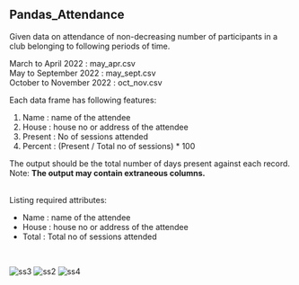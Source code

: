 ## Pandas_Attendance
Given data on attendance of non-decreasing number of participants in a club belonging to following periods of time.<br>
<p>
March to April 2022 : may_apr.csv<br>
May to September 2022 : may_sept.csv<br>
October to November 2022 : oct_nov.csv<br>
</p>
<p>
Each data frame has following features:
<ol>
<li>Name : name of the attendee</li>
<li>House : house no or address of the attendee</li>
<li>Present : No of sessions attended</li>
<li>Percent : (Present / Total no of sessions) * 100</li>
</ol>
</p>
The output should be the total number of days present against each record.<br>
Note: <b>The output may contain extraneous columns.</b> <br>
<p><br>
Listing required attributes:
<ul>
<li>Name : name of the attendee</li>
<li>House : house no or address of the attendee</li>
<li>Total : Total no of sessions attended</li>
</ul>
</p><br>

![ss3](https://user-images.githubusercontent.com/88228233/204137535-3d85a681-81f3-4e5d-b97c-16cdf0b4f474.png)
![ss2](https://user-images.githubusercontent.com/88228233/204137126-b0994dcc-9c25-455c-bbae-f3da3650a0b5.png)
![ss4](https://user-images.githubusercontent.com/88228233/204137132-17dbddef-56a9-4bd9-8d3a-23b1aac9cc5d.png)

